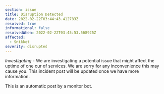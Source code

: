 ```yaml
---
section: issue
title: Disruption Detected
date: 2022-02-22T03:44:43.412783Z
resolved: true
informational: false
resolvedWhen: 2022-02-22T03:45:53.568925Z
affected:
  - Snikket
severity: disrupted
---
```

*Investigating* - We are investigating a potential issue that might affect the uptime of one our of services. We are sorry for any inconvenience this may cause you. This incident post will be updated once we have more information.

This is an automatic post by a monitor bot.
        